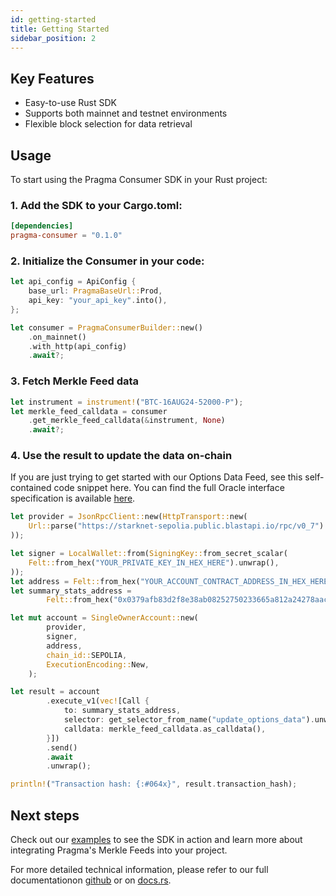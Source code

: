 ```yaml
---
id: getting-started
title: Getting Started
sidebar_position: 2
---
```


## Key Features

* Easy-to-use Rust SDK
* Supports both mainnet and testnet environments
* Flexible block selection for data retrieval

## Usage

To start using the Pragma Consumer SDK in your Rust project:

### 1. Add the SDK to your Cargo.toml:

```toml
[dependencies]
pragma-consumer = "0.1.0"
```


### 2. Initialize the Consumer in your code:

```rust
let api_config = ApiConfig {
    base_url: PragmaBaseUrl::Prod,
    api_key: "your_api_key".into(),
};

let consumer = PragmaConsumerBuilder::new()
    .on_mainnet()
    .with_http(api_config)
    .await?;
```

### 3. Fetch Merkle Feed data

```rust
let instrument = instrument!("BTC-16AUG24-52000-P");
let merkle_feed_calldata = consumer
    .get_merkle_feed_calldata(&instrument, None)
    .await?;
```

### 4. Use the result to update the data on-chain

If you are just trying to get started with our Options Data Feed, see this self-contained code snippet here. You can find the full Oracle interface specification is available [here](https://github.com/Astraly-Labs/pragma-oracle/blob/main/src/compute_engines/summary_stats/summary_stats.cairo).

```rust
let provider = JsonRpcClient::new(HttpTransport::new(
    Url::parse("https://starknet-sepolia.public.blastapi.io/rpc/v0_7").unwrap(),
));

let signer = LocalWallet::from(SigningKey::from_secret_scalar(
    Felt::from_hex("YOUR_PRIVATE_KEY_IN_HEX_HERE").unwrap(),
));
let address = Felt::from_hex("YOUR_ACCOUNT_CONTRACT_ADDRESS_IN_HEX_HERE").unwrap();
let summary_stats_address =
        Felt::from_hex("0x0379afb83d2f8e38ab08252750233665a812a24278aacdde52475618edbf879c").unwrap();

let mut account = SingleOwnerAccount::new(
        provider,
        signer,
        address,
        chain_id::SEPOLIA,
        ExecutionEncoding::New,
    );

let result = account
        .execute_v1(vec![Call {
            to: summary_stats_address,
            selector: get_selector_from_name("update_options_data").unwrap(),
            calldata: merkle_feed_calldata.as_calldata(),
        }])
        .send()
        .await
        .unwrap();

println!("Transaction hash: {:#064x}", result.transaction_hash);
```

## Next steps

Check out our [examples](https://github.com/astraly-labs/pragma-node/tree/main/pragma-consumer/examples) to see the SDK in action and learn more about integrating Pragma's Merkle Feeds into your project.

For more detailed technical information, please refer to our full documentationon [github](https://github.com/astraly-labs/pragma-node/tree/main/pragma-consumer) or on [docs.rs](https://docs.rs/pragma-consumer/0.1.0/pragma_consumer/#).
